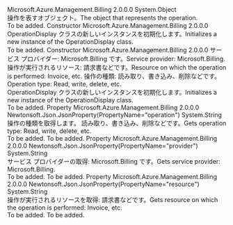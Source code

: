 <Type Name="OperationDisplay" FullName="Microsoft.Azure.Management.Billing.Models.OperationDisplay">
  <TypeSignature Language="C#" Value="public class OperationDisplay" />
  <TypeSignature Language="ILAsm" Value=".class public auto ansi beforefieldinit OperationDisplay extends System.Object" />
  <TypeSignature Language="DocId" Value="T:Microsoft.Azure.Management.Billing.Models.OperationDisplay" />
  <TypeSignature Language="VB.NET" Value="Public Class OperationDisplay" />
  <TypeSignature Language="F#" Value="type OperationDisplay = class" />
  <AssemblyInfo>
    <AssemblyName>Microsoft.Azure.Management.Billing</AssemblyName>
    <AssemblyVersion>2.0.0.0</AssemblyVersion>
  </AssemblyInfo>
  <Base>
    <BaseTypeName>System.Object</BaseTypeName>
  </Base>
  <Interfaces />
  <Docs>
    <summary>
            <span data-ttu-id="5ad25-101">操作を表すオブジェクト。</span><span class="sxs-lookup"><span data-stu-id="5ad25-101">The object that represents the operation.</span></span>
            </summary>
    <remarks>To be added.</remarks>
  </Docs>
  <Members>
    <Member MemberName=".ctor">
      <MemberSignature Language="C#" Value="public OperationDisplay ();" />
      <MemberSignature Language="ILAsm" Value=".method public hidebysig specialname rtspecialname instance void .ctor() cil managed" />
      <MemberSignature Language="DocId" Value="M:Microsoft.Azure.Management.Billing.Models.OperationDisplay.#ctor" />
      <MemberSignature Language="VB.NET" Value="Public Sub New ()" />
      <MemberType>Constructor</MemberType>
      <AssemblyInfo>
        <AssemblyName>Microsoft.Azure.Management.Billing</AssemblyName>
        <AssemblyVersion>2.0.0.0</AssemblyVersion>
      </AssemblyInfo>
      <Parameters />
      <Docs>
        <summary>
            <span data-ttu-id="5ad25-102">OperationDisplay クラスの新しいインスタンスを初期化します。</span><span class="sxs-lookup"><span data-stu-id="5ad25-102">Initializes a new instance of the OperationDisplay class.</span></span>
            </summary>
        <remarks>To be added.</remarks>
      </Docs>
    </Member>
    <Member MemberName=".ctor">
      <MemberSignature Language="C#" Value="public OperationDisplay (string provider = null, string resource = null, string operation = null);" />
      <MemberSignature Language="ILAsm" Value=".method public hidebysig specialname rtspecialname instance void .ctor(string provider, string resource, string operation) cil managed" />
      <MemberSignature Language="DocId" Value="M:Microsoft.Azure.Management.Billing.Models.OperationDisplay.#ctor(System.String,System.String,System.String)" />
      <MemberSignature Language="VB.NET" Value="Public Sub New (Optional provider As String = null, Optional resource As String = null, Optional operation As String = null)" />
      <MemberSignature Language="F#" Value="new Microsoft.Azure.Management.Billing.Models.OperationDisplay : string * string * string -&gt; Microsoft.Azure.Management.Billing.Models.OperationDisplay" Usage="new Microsoft.Azure.Management.Billing.Models.OperationDisplay (provider, resource, operation)" />
      <MemberType>Constructor</MemberType>
      <AssemblyInfo>
        <AssemblyName>Microsoft.Azure.Management.Billing</AssemblyName>
        <AssemblyVersion>2.0.0.0</AssemblyVersion>
      </AssemblyInfo>
      <Parameters>
        <Parameter Name="provider" Type="System.String" />
        <Parameter Name="resource" Type="System.String" />
        <Parameter Name="operation" Type="System.String" />
      </Parameters>
      <Docs>
        <param name="provider"><span data-ttu-id="5ad25-103">サービス プロバイダー: Microsoft.Billing です。</span><span class="sxs-lookup"><span data-stu-id="5ad25-103">Service provider: Microsoft.Billing.</span></span></param>
        <param name="resource"><span data-ttu-id="5ad25-104">操作が実行されるリソース: 請求書などです。</span><span class="sxs-lookup"><span data-stu-id="5ad25-104">Resource on which the operation is performed: Invoice, etc.</span></span></param>
        <param name="operation"><span data-ttu-id="5ad25-105">操作の種類: 読み取り、書き込み、削除などです。</span><span class="sxs-lookup"><span data-stu-id="5ad25-105">Operation type: Read, write, delete, etc.</span></span></param>
        <summary>
            <span data-ttu-id="5ad25-106">OperationDisplay クラスの新しいインスタンスを初期化します。</span><span class="sxs-lookup"><span data-stu-id="5ad25-106">Initializes a new instance of the OperationDisplay class.</span></span>
            </summary>
        <remarks>To be added.</remarks>
      </Docs>
    </Member>
    <Member MemberName="Operation">
      <MemberSignature Language="C#" Value="public string Operation { get; }" />
      <MemberSignature Language="ILAsm" Value=".property instance string Operation" />
      <MemberSignature Language="DocId" Value="P:Microsoft.Azure.Management.Billing.Models.OperationDisplay.Operation" />
      <MemberSignature Language="VB.NET" Value="Public ReadOnly Property Operation As String" />
      <MemberSignature Language="F#" Value="member this.Operation : string" Usage="Microsoft.Azure.Management.Billing.Models.OperationDisplay.Operation" />
      <MemberType>Property</MemberType>
      <AssemblyInfo>
        <AssemblyName>Microsoft.Azure.Management.Billing</AssemblyName>
        <AssemblyVersion>2.0.0.0</AssemblyVersion>
      </AssemblyInfo>
      <Attributes>
        <Attribute>
          <AttributeName>Newtonsoft.Json.JsonProperty(PropertyName="operation")</AttributeName>
        </Attribute>
      </Attributes>
      <ReturnValue>
        <ReturnType>System.String</ReturnType>
      </ReturnValue>
      <Docs>
        <summary>
            <span data-ttu-id="5ad25-107">操作の種類を取得します。 読み取り、書き込み、削除などです。</span><span class="sxs-lookup"><span data-stu-id="5ad25-107">Gets operation type: Read, write, delete, etc.</span></span>
            </summary>
        <value>To be added.</value>
        <remarks>To be added.</remarks>
      </Docs>
    </Member>
    <Member MemberName="Provider">
      <MemberSignature Language="C#" Value="public string Provider { get; }" />
      <MemberSignature Language="ILAsm" Value=".property instance string Provider" />
      <MemberSignature Language="DocId" Value="P:Microsoft.Azure.Management.Billing.Models.OperationDisplay.Provider" />
      <MemberSignature Language="VB.NET" Value="Public ReadOnly Property Provider As String" />
      <MemberSignature Language="F#" Value="member this.Provider : string" Usage="Microsoft.Azure.Management.Billing.Models.OperationDisplay.Provider" />
      <MemberType>Property</MemberType>
      <AssemblyInfo>
        <AssemblyName>Microsoft.Azure.Management.Billing</AssemblyName>
        <AssemblyVersion>2.0.0.0</AssemblyVersion>
      </AssemblyInfo>
      <Attributes>
        <Attribute>
          <AttributeName>Newtonsoft.Json.JsonProperty(PropertyName="provider")</AttributeName>
        </Attribute>
      </Attributes>
      <ReturnValue>
        <ReturnType>System.String</ReturnType>
      </ReturnValue>
      <Docs>
        <summary>
            <span data-ttu-id="5ad25-108">サービス プロバイダーの取得: Microsoft.Billing です。</span><span class="sxs-lookup"><span data-stu-id="5ad25-108">Gets service provider: Microsoft.Billing.</span></span>
            </summary>
        <value>To be added.</value>
        <remarks>To be added.</remarks>
      </Docs>
    </Member>
    <Member MemberName="Resource">
      <MemberSignature Language="C#" Value="public string Resource { get; }" />
      <MemberSignature Language="ILAsm" Value=".property instance string Resource" />
      <MemberSignature Language="DocId" Value="P:Microsoft.Azure.Management.Billing.Models.OperationDisplay.Resource" />
      <MemberSignature Language="VB.NET" Value="Public ReadOnly Property Resource As String" />
      <MemberSignature Language="F#" Value="member this.Resource : string" Usage="Microsoft.Azure.Management.Billing.Models.OperationDisplay.Resource" />
      <MemberType>Property</MemberType>
      <AssemblyInfo>
        <AssemblyName>Microsoft.Azure.Management.Billing</AssemblyName>
        <AssemblyVersion>2.0.0.0</AssemblyVersion>
      </AssemblyInfo>
      <Attributes>
        <Attribute>
          <AttributeName>Newtonsoft.Json.JsonProperty(PropertyName="resource")</AttributeName>
        </Attribute>
      </Attributes>
      <ReturnValue>
        <ReturnType>System.String</ReturnType>
      </ReturnValue>
      <Docs>
        <summary>
            <span data-ttu-id="5ad25-109">操作が実行されるリソースを取得: 請求書などです。</span><span class="sxs-lookup"><span data-stu-id="5ad25-109">Gets resource on which the operation is performed: Invoice, etc.</span></span>
            </summary>
        <value>To be added.</value>
        <remarks>To be added.</remarks>
      </Docs>
    </Member>
  </Members>
</Type>